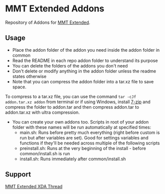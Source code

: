 # MMT Extended Addons
Repository of Addons for [MMT Extended](https://github.com/Zackptg5/MMT-Extended).

## Usage
- Place the addon folder of the addon you need inside the addon folder in common
- Read the README in each repo addon folder to understand its purpose
- You can delete the folders of the addons you don't need
- Don't delete or modify anything in the addon folder unless the readme states otherwise
- Note that you can compress the addon folder into a tar.xz file to save space.

To compress to a tar.xz file, you can use the command `tar -cJf addon.tar.xz addon` from terminal or if using Windows, install [7-zip](https://www.7-zip.org/download.html) and compress the folder to addon.tar and then compress addon.tar to addon.tar.xz with ultra compression.

- You can create your own addons too. Scripts in root of your addon folder with these names will be run automatically at specified times:
  - main.sh: Runs before pretty much everything (right before custom is run but after variables are set). Good for settings variables and functions if they'll be needed across multiple of the following scripts
  - preinstall.sh: Runs at the very beginning of the install - before common/install.sh is run
  - install.sh: Runs immediately after common/install.sh

## Support
[MMT Extended XDA Thread](https://forum.xda-developers.com/apps/magisk/magisk-module-template-extended-mmt-ex-t4029819)
